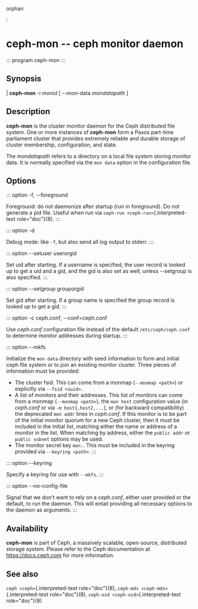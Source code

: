 orphan

:   

# ceph-mon \-- ceph monitor daemon

::: program
ceph-mon
:::

## Synopsis

| **ceph-mon** -i *monid* \[ \--mon-data *mondatapath* \]

## Description

**ceph-mon** is the cluster monitor daemon for the Ceph distributed file
system. One or more instances of **ceph-mon** form a Paxos part-time
parliament cluster that provides extremely reliable and durable storage
of cluster membership, configuration, and state.

The *mondatapath* refers to a directory on a local file system storing
monitor data. It is normally specified via the `mon data` option in the
configuration file.

## Options

::: option
-f, \--foreground

Foreground: do not daemonize after startup (run in foreground). Do not
generate a pid file. Useful when run via
`ceph-run <ceph-run>`{.interpreted-text role="doc"}(8).
:::

::: option
-d

Debug mode: like `-f`, but also send all log output to stderr.
:::

::: option
\--setuser userorgid

Set uid after starting. If a username is specified, the user record is
looked up to get a uid and a gid, and the gid is also set as well,
unless \--setgroup is also specified.
:::

::: option
\--setgroup grouporgid

Set gid after starting. If a group name is specified the group record is
looked up to get a gid.
:::

::: option
-c ceph.conf, \--conf=ceph.conf

Use *ceph.conf* configuration file instead of the default
`/etc/ceph/ceph.conf` to determine monitor addresses during startup.
:::

::: option
\--mkfs

Initialize the `mon data` directory with seed information to form and
initial ceph file system or to join an existing monitor cluster. Three
pieces of information must be provided:

-   The cluster fsid. This can come from a monmap (`--monmap <path>`) or
    explicitly via `--fsid <uuid>`.
-   A list of monitors and their addresses. This list of monitors can
    come from a monmap (`--monmap <path>`), the `mon host` configuration
    value (in *ceph.conf* or via `-m host1,host2,...`), or (for backward
    compatibility) the deprecated `mon addr` lines in *ceph.conf*. If
    this monitor is to be part of the initial monitor quorum for a new
    Ceph cluster, then it must be included in the initial list, matching
    either the name or address of a monitor in the list. When matching
    by address, either the `public addr` or `public subnet` options may
    be used.
-   The monitor secret key `mon.`. This must be included in the keyring
    provided via `--keyring <path>`.
:::

::: option
\--keyring

Specify a keyring for use with `--mkfs`.
:::

::: option
\--no-config-file

Signal that we don\'t want to rely on a *ceph.conf*, either user
provided or the default, to run the daemon. This will entail providing
all necessary options to the daemon as arguments.
:::

## Availability

**ceph-mon** is part of Ceph, a massively scalable, open-source,
distributed storage system. Please refer to the Ceph documentation at
<https://docs.ceph.com> for more information.

## See also

`ceph <ceph>`{.interpreted-text role="doc"}(8),
`ceph-mds <ceph-mds>`{.interpreted-text role="doc"}(8),
`ceph-osd <ceph-osd>`{.interpreted-text role="doc"}(8)
